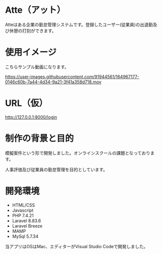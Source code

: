 # Atte（アット）

Atteはある企業の勤怠管理システムです。登録したユーザー(従業員)の出退勤及び休憩の打刻ができます。

# 使用イメージ

こちらサンプル動画になります。

https://user-images.githubusercontent.com/91944561/164967177-0146c60b-7a44-4d34-9a21-3f41a358d718.mov

# URL（仮）

http://127.0.0.1:8000/login

# 制作の背景と目的

模擬案件という形で開発しました。オンラインスクールの課題となっております。

人事評価及び従業員の勤怠管理を目的としています。

# 開発環境

* HTML/CSS
* Javascript
* PHP 7.4.21
* Laravel 8.83.6
* Laravel Breeze
* MAMP
* MySql 5.7.34

当アプリはOSはMac、エディターがVisual Studio Codeで開発しました。
